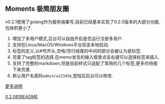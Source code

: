 ## Moments 极简朋友圈

v0.2.1使用了golang作为服务端重写,目前已经基本实现了0.2.0版本的大部分功能.包体积更小了.

1. 增加了多用户模式,后台可以自由开启是否运行注册多用户.
2. 支持在Linux/MacOS/Windows平台双击本地启动.
3. 标签的定义,以#号开头,空格/空行结尾的中间的部分会被认为是标签.
4. 完善了tag标签的选择,在memo发言的输入框里点击右键可以选择标签来插入.
5. 支持了完整的markdown,但是目前样式只适配了常用的几个标签,更多的待接下来完善.
6. 默认用户名密码`admin/a123456`,登陆后后台可以修改.

[更多说明](https://discussion.mblog.club/post/pto2hqoFzDKzZMpvoPZKYuP)


[0.2.0的README](https://github.com/kingwrcy/moments/blob/master/README.md)
